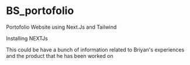 # BS_portofolio
Portofolio Website using Next.Js and Tailwind

Installing NEXTJs

This could be have a bunch of information related to Briyan's experiences and the product that he has been worked on
